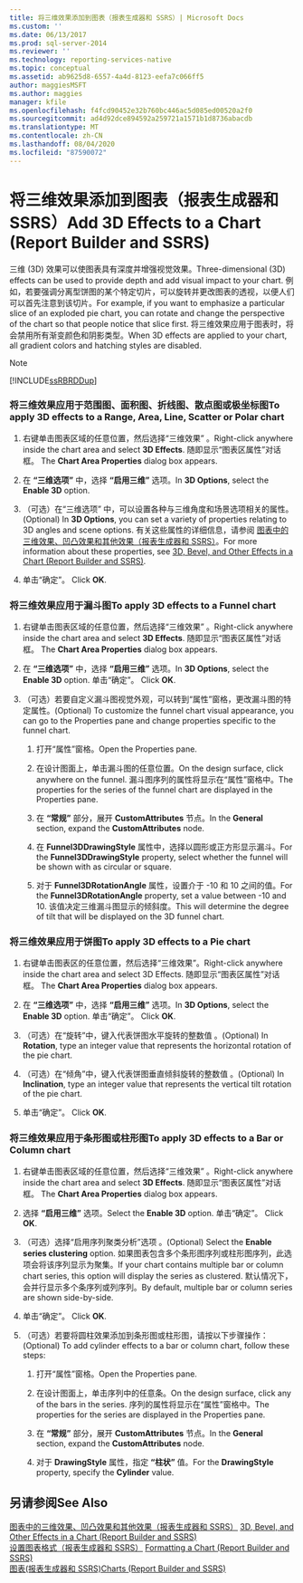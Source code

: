 ```yaml
---
title: 将三维效果添加到图表（报表生成器和 SSRS）| Microsoft Docs
ms.custom: ''
ms.date: 06/13/2017
ms.prod: sql-server-2014
ms.reviewer: ''
ms.technology: reporting-services-native
ms.topic: conceptual
ms.assetid: ab9625d8-6557-4a4d-8123-eefa7c066ff5
author: maggiesMSFT
ms.author: maggies
manager: kfile
ms.openlocfilehash: f4fcd90452e32b760bc446ac5d085ed00520a2f0
ms.sourcegitcommit: ad4d92dce894592a259721a1571b1d8736abacdb
ms.translationtype: MT
ms.contentlocale: zh-CN
ms.lasthandoff: 08/04/2020
ms.locfileid: "87590072"
---
```

# <a name="add-3d-effects-to-a-chart-report-builder-and-ssrs"></a><span data-ttu-id="ceda9-102">将三维效果添加到图表（报表生成器和 SSRS）</span><span class="sxs-lookup"><span data-stu-id="ceda9-102">Add 3D Effects to a Chart (Report Builder and SSRS)</span></span>
  <span data-ttu-id="ceda9-103">三维 (3D) 效果可以使图表具有深度并增强视觉效果。</span><span class="sxs-lookup"><span data-stu-id="ceda9-103">Three-dimensional (3D) effects can be used to provide depth and add visual impact to your chart.</span></span> <span data-ttu-id="ceda9-104">例如，若要强调分离型饼图的某个特定切片，可以旋转并更改图表的透视，以便人们可以首先注意到该切片。</span><span class="sxs-lookup"><span data-stu-id="ceda9-104">For example, if you want to emphasize a particular slice of an exploded pie chart, you can rotate and change the perspective of the chart so that people notice that slice first.</span></span> <span data-ttu-id="ceda9-105">将三维效果应用于图表时，将会禁用所有渐变颜色和阴影类型。</span><span class="sxs-lookup"><span data-stu-id="ceda9-105">When 3D effects are applied to your chart, all gradient colors and hatching styles are disabled.</span></span>  
  
> [!NOTE]  
>  [!INCLUDE[ssRBRDDup](../../includes/ssrbrddup-md.md)]  
  
### <a name="to-apply-3d-effects-to-a-range-area-line-scatter-or-polar-chart"></a><span data-ttu-id="ceda9-106">将三维效果应用于范围图、面积图、折线图、散点图或极坐标图</span><span class="sxs-lookup"><span data-stu-id="ceda9-106">To apply 3D effects to a Range, Area, Line, Scatter or Polar chart</span></span>  
  
1.  <span data-ttu-id="ceda9-107">右键单击图表区域的任意位置，然后选择“三维效果”  。</span><span class="sxs-lookup"><span data-stu-id="ceda9-107">Right-click anywhere inside the chart area and select **3D Effects**.</span></span> <span data-ttu-id="ceda9-108">随即显示“图表区属性”对话框。 </span><span class="sxs-lookup"><span data-stu-id="ceda9-108">The **Chart Area Properties** dialog box appears.</span></span>  
  
2.  <span data-ttu-id="ceda9-109">在 **“三维选项”** 中，选择 **“启用三维”** 选项。</span><span class="sxs-lookup"><span data-stu-id="ceda9-109">In **3D Options**, select the **Enable 3D** option.</span></span>  
  
3.  <span data-ttu-id="ceda9-110">（可选）在“三维选项”  中，可以设置各种与三维角度和场景选项相关的属性。</span><span class="sxs-lookup"><span data-stu-id="ceda9-110">(Optional) In **3D Options**, you can set a variety of properties relating to 3D angles and scene options.</span></span> <span data-ttu-id="ceda9-111">有关这些属性的详细信息，请参阅 [图表中的三维效果、凹凸效果和其他效果（报表生成器和 SSRS）](chart-effects-3d-bevel-and-other-report-builder.md)。</span><span class="sxs-lookup"><span data-stu-id="ceda9-111">For more information about these properties, see [3D, Bevel, and Other Effects in a Chart &#40;Report Builder and SSRS&#41;](chart-effects-3d-bevel-and-other-report-builder.md).</span></span>  
  
4.  <span data-ttu-id="ceda9-112">单击“确定”。 </span><span class="sxs-lookup"><span data-stu-id="ceda9-112">Click **OK**.</span></span>  
  
### <a name="to-apply-3d-effects-to-a-funnel-chart"></a><span data-ttu-id="ceda9-113">将三维效果应用于漏斗图</span><span class="sxs-lookup"><span data-stu-id="ceda9-113">To apply 3D effects to a Funnel chart</span></span>  
  
1.  <span data-ttu-id="ceda9-114">右键单击图表区域的任意位置，然后选择“三维效果”  。</span><span class="sxs-lookup"><span data-stu-id="ceda9-114">Right-click anywhere inside the chart area and select **3D Effects**.</span></span> <span data-ttu-id="ceda9-115">随即显示“图表区属性”对话框。 </span><span class="sxs-lookup"><span data-stu-id="ceda9-115">The **Chart Area Properties** dialog box appears.</span></span>  
  
2.  <span data-ttu-id="ceda9-116">在 **“三维选项”** 中，选择 **“启用三维”** 选项。</span><span class="sxs-lookup"><span data-stu-id="ceda9-116">In **3D Options**, select the **Enable 3D** option.</span></span> <span data-ttu-id="ceda9-117">单击“确定”。 </span><span class="sxs-lookup"><span data-stu-id="ceda9-117">Click **OK**.</span></span>  
  
3.  <span data-ttu-id="ceda9-118">（可选）若要自定义漏斗图视觉外观，可以转到“属性”窗格，更改漏斗图的特定属性。</span><span class="sxs-lookup"><span data-stu-id="ceda9-118">(Optional) To customize the funnel chart visual appearance, you can go to the Properties pane and change properties specific to the funnel chart.</span></span>  
  
    1.  <span data-ttu-id="ceda9-119">打开“属性”窗格。</span><span class="sxs-lookup"><span data-stu-id="ceda9-119">Open the Properties pane.</span></span>  
  
    2.  <span data-ttu-id="ceda9-120">在设计图面上，单击漏斗图的任意位置。</span><span class="sxs-lookup"><span data-stu-id="ceda9-120">On the design surface, click anywhere on the funnel.</span></span> <span data-ttu-id="ceda9-121">漏斗图序列的属性将显示在“属性”窗格中。</span><span class="sxs-lookup"><span data-stu-id="ceda9-121">The properties for the series of the funnel chart are displayed in the Properties pane.</span></span>  
  
    3.  <span data-ttu-id="ceda9-122">在 **“常规”** 部分，展开 **CustomAttributes** 节点。</span><span class="sxs-lookup"><span data-stu-id="ceda9-122">In the **General** section, expand the **CustomAttributes** node.</span></span>  
  
    4.  <span data-ttu-id="ceda9-123">在 **Funnel3DDrawingStyle** 属性中，选择以圆形或正方形显示漏斗。</span><span class="sxs-lookup"><span data-stu-id="ceda9-123">For the **Funnel3DDrawingStyle** property, select whether the funnel will be shown with as circular or square.</span></span>  
  
    5.  <span data-ttu-id="ceda9-124">对于 **Funnel3DRotationAngle** 属性，设置介于 -10 和 10 之间的值。</span><span class="sxs-lookup"><span data-stu-id="ceda9-124">For the **Funnel3DRotationAngle** property, set a value between -10 and 10.</span></span> <span data-ttu-id="ceda9-125">该值决定三维漏斗图显示的倾斜度。</span><span class="sxs-lookup"><span data-stu-id="ceda9-125">This will determine the degree of tilt that will be displayed on the 3D funnel chart.</span></span>  
  
### <a name="to-apply-3d-effects-to-a-pie-chart"></a><span data-ttu-id="ceda9-126">将三维效果应用于饼图</span><span class="sxs-lookup"><span data-stu-id="ceda9-126">To apply 3D effects to a Pie chart</span></span>  
  
1.  <span data-ttu-id="ceda9-127">右键单击图表区的任意位置，然后选择“三维效果”。</span><span class="sxs-lookup"><span data-stu-id="ceda9-127">Right-click anywhere inside the chart area and select 3D Effects.</span></span> <span data-ttu-id="ceda9-128">随即显示“图表区属性”对话框。 </span><span class="sxs-lookup"><span data-stu-id="ceda9-128">The **Chart Area Properties** dialog box appears.</span></span>  
  
2.  <span data-ttu-id="ceda9-129">在 **“三维选项”** 中，选择 **“启用三维”** 选项。</span><span class="sxs-lookup"><span data-stu-id="ceda9-129">In **3D Options**, select the **Enable 3D** option.</span></span> <span data-ttu-id="ceda9-130">单击“确定”。 </span><span class="sxs-lookup"><span data-stu-id="ceda9-130">Click **OK**.</span></span>  
  
3.  <span data-ttu-id="ceda9-131">（可选）在“旋转”中，键入代表饼图水平旋转的整数值  。</span><span class="sxs-lookup"><span data-stu-id="ceda9-131">(Optional) In **Rotation**, type an integer value that represents the horizontal rotation of the pie chart.</span></span>  
  
4.  <span data-ttu-id="ceda9-132">（可选）在“倾角”中，键入代表饼图垂直倾斜旋转的整数值  。</span><span class="sxs-lookup"><span data-stu-id="ceda9-132">(Optional) In **Inclination**, type an integer value that represents the vertical tilt rotation of the pie chart.</span></span>  
  
5.  <span data-ttu-id="ceda9-133">单击“确定”。 </span><span class="sxs-lookup"><span data-stu-id="ceda9-133">Click **OK**.</span></span>  
  
### <a name="to-apply-3d-effects-to-a-bar-or-column-chart"></a><span data-ttu-id="ceda9-134">将三维效果应用于条形图或柱形图</span><span class="sxs-lookup"><span data-stu-id="ceda9-134">To apply 3D effects to a Bar or Column chart</span></span>  
  
1.  <span data-ttu-id="ceda9-135">右键单击图表区域的任意位置，然后选择“三维效果”  。</span><span class="sxs-lookup"><span data-stu-id="ceda9-135">Right-click anywhere inside the chart area and select **3D Effects**.</span></span> <span data-ttu-id="ceda9-136">随即显示“图表区属性”对话框。 </span><span class="sxs-lookup"><span data-stu-id="ceda9-136">The **Chart Area Properties** dialog box appears.</span></span>  
  
2.  <span data-ttu-id="ceda9-137">选择 **“启用三维”** 选项。</span><span class="sxs-lookup"><span data-stu-id="ceda9-137">Select the **Enable 3D** option.</span></span> <span data-ttu-id="ceda9-138">单击“确定”。 </span><span class="sxs-lookup"><span data-stu-id="ceda9-138">Click **OK**.</span></span>  
  
3.  <span data-ttu-id="ceda9-139">（可选）选择“启用序列聚类分析”选项  。</span><span class="sxs-lookup"><span data-stu-id="ceda9-139">(Optional) Select the **Enable series clustering** option.</span></span> <span data-ttu-id="ceda9-140">如果图表包含多个条形图序列或柱形图序列，此选项会将该序列显示为聚集。</span><span class="sxs-lookup"><span data-stu-id="ceda9-140">If your chart contains multiple bar or column chart series, this option will display the series as clustered.</span></span> <span data-ttu-id="ceda9-141">默认情况下，会并行显示多个条序列或列序列。</span><span class="sxs-lookup"><span data-stu-id="ceda9-141">By default, multiple bar or column series are shown side-by-side.</span></span>  
  
4.  <span data-ttu-id="ceda9-142">单击“确定”。 </span><span class="sxs-lookup"><span data-stu-id="ceda9-142">Click **OK**.</span></span>  
  
5.  <span data-ttu-id="ceda9-143">（可选）若要将圆柱效果添加到条形图或柱形图，请按以下步骤操作：</span><span class="sxs-lookup"><span data-stu-id="ceda9-143">(Optional) To add cylinder effects to a bar or column chart, follow these steps:</span></span>  
  
    1.  <span data-ttu-id="ceda9-144">打开“属性”窗格。</span><span class="sxs-lookup"><span data-stu-id="ceda9-144">Open the Properties pane.</span></span>  
  
    2.  <span data-ttu-id="ceda9-145">在设计图面上，单击序列中的任意条。</span><span class="sxs-lookup"><span data-stu-id="ceda9-145">On the design surface, click any of the bars in the series.</span></span> <span data-ttu-id="ceda9-146">序列的属性将显示在“属性”窗格中。</span><span class="sxs-lookup"><span data-stu-id="ceda9-146">The properties for the series are displayed in the Properties pane.</span></span>  
  
    3.  <span data-ttu-id="ceda9-147">在 **“常规”** 部分，展开 **CustomAttributes** 节点。</span><span class="sxs-lookup"><span data-stu-id="ceda9-147">In the **General** section, expand the **CustomAttributes** node.</span></span>  
  
    4.  <span data-ttu-id="ceda9-148">对于 **DrawingStyle** 属性，指定 **“柱状”** 值。</span><span class="sxs-lookup"><span data-stu-id="ceda9-148">For the **DrawingStyle** property, specify the **Cylinder** value.</span></span>  
  
## <a name="see-also"></a><span data-ttu-id="ceda9-149">另请参阅</span><span class="sxs-lookup"><span data-stu-id="ceda9-149">See Also</span></span>  
 <span data-ttu-id="ceda9-150">[图表中的三维效果、凹凸效果和其他效果（报表生成器和 SSRS）](chart-effects-3d-bevel-and-other-report-builder.md) </span><span class="sxs-lookup"><span data-stu-id="ceda9-150">[3D, Bevel, and Other Effects in a Chart &#40;Report Builder and SSRS&#41;](chart-effects-3d-bevel-and-other-report-builder.md) </span></span>  
 <span data-ttu-id="ceda9-151">[设置图表格式（报表生成器和 SSRS）](formatting-a-chart-report-builder-and-ssrs.md) </span><span class="sxs-lookup"><span data-stu-id="ceda9-151">[Formatting a Chart &#40;Report Builder and SSRS&#41;](formatting-a-chart-report-builder-and-ssrs.md) </span></span>  
 [<span data-ttu-id="ceda9-152">图表&#40;报表生成器和 SSRS&#41;</span><span class="sxs-lookup"><span data-stu-id="ceda9-152">Charts &#40;Report Builder and SSRS&#41;</span></span>](charts-report-builder-and-ssrs.md)  
  
  
